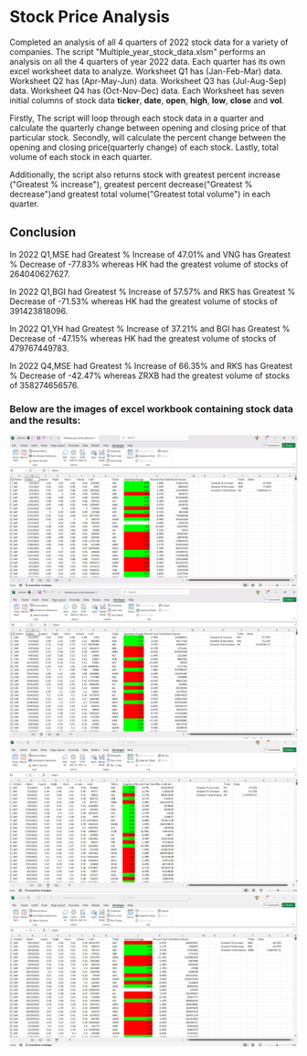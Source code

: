 # Stock Price Analysis

Completed an analysis of all 4 quarters of 2022 stock data for a variety of companies. The script "Multiple_year_stock_data.xlsm" performs an analysis on all the 4 quarters of year 2022 data. Each quarter has its own excel worksheet data to analyze. Worksheet Q1 has (Jan-Feb-Mar) data. Worksheet Q2 has (Apr-May-Jun) data. Worksheet Q3 has (Jul-Aug-Sep) data. Worksheet Q4 has (Oct-Nov-Dec) data.
Each Worksheet has seven initial columns of stock data **ticker**, **date**, **open**, **high**, **low**, **close** and **vol**.

Firstly, The script will loop through each stock data in a quarter and calculate the quarterly change between opening and closing price of that particular stock. 
Secondly, will calculate the percent change between the opening and closing price(quarterly change) of each stock.
Lastly, total volume of each stock in each quarter.

Additionally, the script also returns stock with greatest percent increase ("Greatest % increase"), greatest percent decrease("Greatest % decrease")and greatest total volume("Greatest total volume") in each quarter.

## Conclusion

In 2022 Q1,MSE had Greatest % Increase of 47.01% and VNG has Greatest % Decrease of -77.83% whereas HK had the greatest volume of stocks of 264040627627.

In 2022 Q1,BGI had Greatest % Increase of 57.57% and RKS has Greatest % Decrease of -71.53% whereas HK had the greatest volume of stocks of 391423818096.

In 2022 Q1,YH had Greatest % Increase of 37.21% and BGI has Greatest % Decrease of -47.15% whereas HK had the greatest volume of stocks of 479767449783.

In 2022 Q4,MSE had Greatest % Increase of 66.35% and RKS has Greatest % Decrease of -42.47% whereas ZRXB had the greatest volume of stocks of 358274656576.

### Below are the images of excel workbook containing stock data and the results:
 ![Image Alt](https://github.com/Neelam057/DataBootCamp_VBA/blob/main/Submission/Screenshot_Q1.png)
 ![Image Alt](https://github.com/Neelam057/DataBootCamp_VBA/blob/main/Submission/Screenshot_Q2.png)
 ![Image Alt](https://github.com/Neelam057/DataBootCamp_VBA/blob/main/Submission/Screenshot_Q3.png)
 ![Image Alt](https://github.com/Neelam057/DataBootCamp_VBA/blob/main/Submission/Screenshot_Q4.png)
